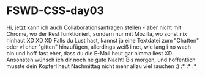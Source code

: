 # FSWD-CSS-day03
Hi, jetzt kann ich auch Collaborationsanfragen stellen - aber nicht mit Chrome, wo der Rest funktioniert, sondern nur mit Mozilla, wo sonst nix hinhaut XD XD XD
Falls du Lust hast, kannst ja eine Textdatei zum "Chatten" oder vl eher "gitten" hinzufügen, allerdings weiß i net, wie lang i no wach bin und hoff fast eher, dass du die E-Mail heut gar nimma liest XD
Ansonsten wünsch ich dir noch ne gute Nacht!
Bis morgen, und hoffentlich musste dein Kopferl heut Nachmittag nicht mehr allzu viel rauchen :)
:* :* :*
